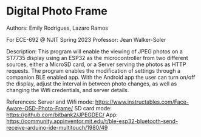 # Digital Photo Frame

Authors: Emily Rodrigues, Lazaro Ramos

For ECE-692 @ NJIT Spring 2023
Professor: Jean Walker-Soler

Description: This program will enable the viewing of JPEG photos on
a ST7735 display using an ESP32 as the microcontroller from two
different sources, either a MicroSD card, or a Server serving the
photos as HTTP requests. The program enables the modification of
settings through a companion BLE enabled app. With the Android app
the user can turn on/off the display, adjust the interval in between
photo changes, as well as changing the Wifi credentials, and server
details.

References:
Server and Wifi mode: https://www.instructables.com/Face-Aware-OSD-Photo-Frame/
SD card mode: https://github.com/bitbank2/JPEGDEC/
App: https://community.appinventor.mit.edu/t/ble-esp32-bluetooth-send-receive-arduino-ide-multitouch/1980/49
